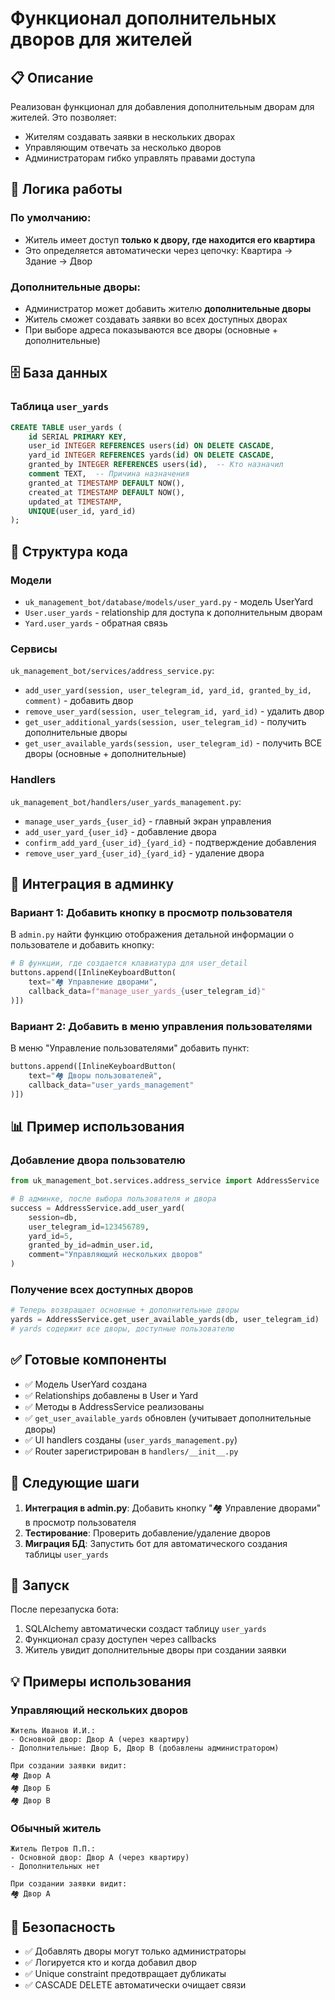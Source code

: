 # Функционал дополнительных дворов для жителей

## 📋 Описание

Реализован функционал для добавления дополнительным дворам для жителей. Это позволяет:
- Жителям создавать заявки в нескольких дворах
- Управляющим отвечать за несколько дворов
- Администраторам гибко управлять правами доступа

## 🎯 Логика работы

### По умолчанию:
- Житель имеет доступ **только к двору, где находится его квартира**
- Это определяется автоматически через цепочку: Квартира → Здание → Двор

### Дополнительные дворы:
- Администратор может добавить жителю **дополнительные дворы**
- Житель сможет создавать заявки во всех доступных дворах
- При выборе адреса показываются все дворы (основные + дополнительные)

## 🗄️ База данных

### Таблица `user_yards`
```sql
CREATE TABLE user_yards (
    id SERIAL PRIMARY KEY,
    user_id INTEGER REFERENCES users(id) ON DELETE CASCADE,
    yard_id INTEGER REFERENCES yards(id) ON DELETE CASCADE,
    granted_by INTEGER REFERENCES users(id),  -- Кто назначил
    comment TEXT,  -- Причина назначения
    granted_at TIMESTAMP DEFAULT NOW(),
    created_at TIMESTAMP DEFAULT NOW(),
    updated_at TIMESTAMP,
    UNIQUE(user_id, yard_id)
);
```

## 📁 Структура кода

### Модели
- `uk_management_bot/database/models/user_yard.py` - модель UserYard
- `User.user_yards` - relationship для доступа к дополнительным дворам
- `Yard.user_yards` - обратная связь

### Сервисы
`uk_management_bot/services/address_service.py`:
- `add_user_yard(session, user_telegram_id, yard_id, granted_by_id, comment)` - добавить двор
- `remove_user_yard(session, user_telegram_id, yard_id)` - удалить двор
- `get_user_additional_yards(session, user_telegram_id)` - получить дополнительные дворы
- `get_user_available_yards(session, user_telegram_id)` - получить ВСЕ дворы (основные + дополнительные)

### Handlers
`uk_management_bot/handlers/user_yards_management.py`:
- `manage_user_yards_{user_id}` - главный экран управления
- `add_user_yard_{user_id}` - добавление двора
- `confirm_add_yard_{user_id}_{yard_id}` - подтверждение добавления
- `remove_user_yard_{user_id}_{yard_id}` - удаление двора

## 🔧 Интеграция в админку

### Вариант 1: Добавить кнопку в просмотр пользователя

В `admin.py` найти функцию отображения детальной информации о пользователе и добавить кнопку:

```python
# В функции, где создается клавиатура для user_detail
buttons.append([InlineKeyboardButton(
    text="🏘️ Управление дворами",
    callback_data=f"manage_user_yards_{user_telegram_id}"
)])
```

### Вариант 2: Добавить в меню управления пользователями

В меню "Управление пользователями" добавить пункт:
```python
buttons.append([InlineKeyboardButton(
    text="🏘️ Дворы пользователей",
    callback_data="user_yards_management"
)])
```

## 📊 Пример использования

### Добавление двора пользователю
```python
from uk_management_bot.services.address_service import AddressService

# В админке, после выбора пользователя и двора
success = AddressService.add_user_yard(
    session=db,
    user_telegram_id=123456789,
    yard_id=5,
    granted_by_id=admin_user.id,
    comment="Управляющий нескольких дворов"
)
```

### Получение всех доступных дворов
```python
# Теперь возвращает основные + дополнительные дворы
yards = AddressService.get_user_available_yards(db, user_telegram_id)
# yards содержит все дворы, доступные пользователю
```

## ✅ Готовые компоненты

- ✅ Модель UserYard создана
- ✅ Relationships добавлены в User и Yard
- ✅ Методы в AddressService реализованы
- ✅ `get_user_available_yards` обновлен (учитывает дополнительные дворы)
- ✅ UI handlers созданы (`user_yards_management.py`)
- ✅ Router зарегистрирован в `handlers/__init__.py`

## 🔄 Следующие шаги

1. **Интеграция в admin.py**: Добавить кнопку "🏘️ Управление дворами" в просмотр пользователя
2. **Тестирование**: Проверить добавление/удаление дворов
3. **Миграция БД**: Запустить бот для автоматического создания таблицы `user_yards`

## 🚀 Запуск

После перезапуска бота:
1. SQLAlchemy автоматически создаст таблицу `user_yards`
2. Функционал сразу доступен через callbacks
3. Житель увидит дополнительные дворы при создании заявки

## 💡 Примеры использования

### Управляющий нескольких дворов
```
Житель Иванов И.И.:
- Основной двор: Двор А (через квартиру)
- Дополнительные: Двор Б, Двор В (добавлены администратором)

При создании заявки видит:
🏘️ Двор А
🏘️ Двор Б
🏘️ Двор В
```

### Обычный житель
```
Житель Петров П.П.:
- Основной двор: Двор А (через квартиру)
- Дополнительных нет

При создании заявки видит:
🏘️ Двор А
```

## 🔐 Безопасность

- ✅ Добавлять дворы могут только администраторы
- ✅ Логируется кто и когда добавил двор
- ✅ Unique constraint предотвращает дубликаты
- ✅ CASCADE DELETE автоматически очищает связи
